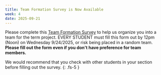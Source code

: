```yaml
---
title: Team Formation Survey is Now Available  
week: 4
date: 2025-09-21
---
```

Please complete this [Team Formation Survey](https://northeastern.instructure.com/courses/225864/assignments/2856277) to help us organize you into a team for the term project. EVERY STUDENT must fill this form out by 12pm (Noon) on Wednesday 9/24/2025, or risk being placed in a random team. **Please fill out the form even if you don't have preference for team members.** 

We would recommend that you check with other students in your section before filling out the survey.
{: .fs-5 }
